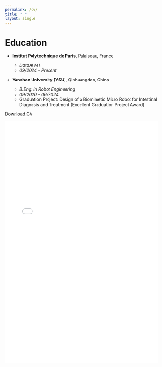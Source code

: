 ```yaml
---
permalink: /cv/
title: " "
layout: single
---
```

# Education

* **Institut Polytechnique de Paris**, Palaiseau, France
    * *DataAI M1*
    * *09/2024 - Present*

* **Yanshan University (YSU)**, Qinhuangdao, China
    * *B.Eng. in Robot Engineering*
    * *09/2020 - 06/2024*
    * Graduation Project: Design of a Biomimetic Micro Robot for Intestinal Diagnosis and Treatment (Excellent Graduation Project Award)

<p>
  <a href="/assets/pdf/YangtaoFANG_CV.pdf" class="btn btn--success" target="_blank" rel="noopener noreferrer">Download CV</a>
</p>

<div>
  <iframe src="/assets/pdf/YangtaoFANG_CV.pdf" width="100%" height="800px" style="border: none;">
    <p>Your browser does not support embedded PDF. Please download the CV.</p>
  </iframe>
</div>

